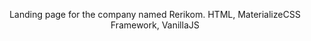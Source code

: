 

<p align="center">
Landing page for the company named Rerikom.
  HTML, MaterializeCSS Framework, VanillaJS

</p>

